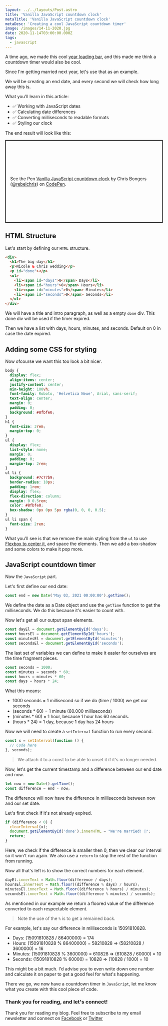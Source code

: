 ```yaml
---
layout: ../../layouts/Post.astro
title: 'Vanilla JavaScript countdown clock'
metaTitle: 'Vanilla JavaScript countdown clock'
metaDesc: 'Creating a cool JavaScript countdown timer'
image: /images/14-11-2020.jpg
date: 2020-11-14T03:00:00.000Z
tags:
  - javascript
---
```


A time ago, we made this cool [year loading bar](https://daily-dev-tips.com/posts/how-is-your-year-loading/), and this made me think a countdown timer would also be cool.

Since I'm getting married next year, let's use that as an example.

We will be creating an end date, and every second we will check how long away this is.

What you'll learn in this article:

- ✅ Working with JavaScript dates
- ✅ Calculating date differences
- ✅ Converting milliseconds to readable formats
- ✅ Styling our clock

The end result will look like this:

<p class="codepen" data-height="265" data-theme-id="dark" data-default-tab="result" data-user="rebelchris" data-slug-hash="abZRpqM" style="height: 265px; box-sizing: border-box; display: flex; align-items: center; justify-content: center; border: 2px solid; margin: 1em 0; padding: 1em;" data-pen-title="Vanilla JavaScript countdown clock">
  <span>See the Pen <a href="https://codepen.io/rebelchris/pen/abZRpqM">
  Vanilla JavaScript countdown clock</a> by Chris Bongers (<a href="https://codepen.io/rebelchris">@rebelchris</a>)
  on <a href="https://codepen.io">CodePen</a>.</span>
</p>
<script async src="https://static.codepen.io/assets/embed/ei.js"></script>

## HTML Structure

Let's start by defining our `HTML` structure.

```html
<div>
  <h1>The big day</h1>
  <p>Nicole & Chris wedding</p>
  <p id="done"></p>
  <ul>
    <li><span id="days">0</span> Days</li>
    <li><span id="hours">0</span> Hours</li>
    <li><span id="minutes">0</span> Minutes</li>
    <li><span id="seconds">0</span> Seconds</li>
  </ul>
</div>
```

We will have a title and intro paragraph, as well as a empty `done` div.
This done div will be used if the timer expired.

Then we have a list with days, hours, minutes, and seconds.
Default on 0 in case the date expired.

## Adding some CSS for styling

Now ofcourse we want this too look a bit nicer.

```css
body {
  display: flex;
  align-items: center;
  justify-content: center;
  min-height: 100vh;
  font-family: Roboto, 'Helvetica Neue', Arial, sans-serif;
  text-align: center;
  margin: 0;
  padding: 0;
  background: #8fbfe0;
}
h1 {
  font-size: 3rem;
  margin-top: 0;
}
ul {
  display: flex;
  list-style: none;
  margin: 0;
  padding: 0;
  margin-top: 2rem;
}
ul li {
  background: #7c77b9;
  border-radius: 10px;
  padding: 1rem;
  display: flex;
  flex-direction: column;
  margin: 0 0.5rem;
  color: #8fbfe0;
  box-shadow: 0px 0px 5px rgba(0, 0, 0, 0.5);
}
ul li span {
  font-size: 2rem;
}
```

What you'll see is that we remove the main styling from the `ul` to use [Flexbox to center it](https://daily-dev-tips.com/posts/css-flexbox-most-easy-center-vertical-and-horizontal/), and space the elements.
Then we add a box-shadow and some colors to make it pop more.

## JavaScript countdown timer

Now the `JavaScript` part.

Let's first define our end date:

```js
const end = new Date('May 03, 2021 00:00:00').getTime();
```

We define the date as a Date object and use the `getTime` function to get the milliseconds. We do this because it's easier to count with.

Now let's get all our output span elements.

```js
const dayEl = document.getElementById('days');
const hoursEl = document.getElementById('hours');
const minutesEl = document.getElementById('minutes');
const secondsEl = document.getElementById('seconds');
```

The last set of variables we can define to make it easier for ourselves are the time fragment pieces.

```js
const seconds = 1000;
const minutes = seconds * 60;
const hours = minutes * 60;
const days = hours * 24;
```

What this means:

- 1000 seconds = 1 millisecond so if we do (time / 1000) we get our seconds
- (seconds \* 60) = 1 minute (60.000 milliseconds)
- (minutes \* 60) = 1 hour, because 1 hour has 60 seconds.
- (hours \* 24) = 1 day, because 1 day has 24 hours

Now we will need to create a `setInterval` function to run every second.

```js
const x = setInterval(function () {
  // Code here
}, seconds);
```

> We attach it to a const to be able to unset it if it's no longer needed.

Now, let's get the current timestamp and a difference between our end date and now.

```js
let now = new Date().getTime();
const difference = end - now;
```

The difference will now have the difference in milliseconds between now and our set date.

Let's first check if it's not already expired.

```js
if (difference < 0) {
  clearInterval(x);
  document.getElementById('done').innerHTML = "We're married! 🎉";
  return;
}
```

Here, we check if the difference is smaller then 0, then we clear our interval so it won't run again.
We also use a `return` to stop the rest of the function from running.

Now all that's left is to show the correct numbers for each element.

```js
dayEl.innerText = Math.floor(difference / days);
hoursEl.innerText = Math.floor((difference % days) / hours);
minutesEl.innerText = Math.floor((difference % hours) / minutes);
secondsEl.innerText = Math.floor((difference % minutes) / seconds);
```

As mentioned in our example we return a floored value of the difference converted to each respectable element.

> Note the use of the `%` is to get a remained back.

For example, let's say our difference in milliseconds is 15091810828.

- Days: (15091810828 / 86400000) = 174
- Hours: (15091810828 % 86400000) = 58210828 => (58210828 / 3600000) = 16
- Minutes: (15091810828 % 3600000) = 610828 => (610828 / 60000) = 10
- Seconds: (15091810828 % 60000) = 10828 => (10828 / 1000) = 10

This might be a bit much. I'd advise you to even write down one number and calculate it on paper to get a good feel for what's happening.

There we go, we now have a countdown timer in `JavaScript`, let me know what you create with this cool piece of code.

### Thank you for reading, and let's connect!

Thank you for reading my blog. Feel free to subscribe to my email newsletter and connect on [Facebook](https://www.facebook.com/DailyDevTipsBlog) or [Twitter](https://twitter.com/DailyDevTips1)
